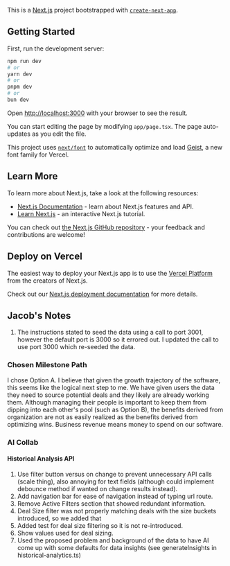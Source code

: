 This is a [Next.js](https://nextjs.org) project bootstrapped with [`create-next-app`](https://nextjs.org/docs/app/api-reference/cli/create-next-app).

## Getting Started

First, run the development server:

```bash
npm run dev
# or
yarn dev
# or
pnpm dev
# or
bun dev
```

Open [http://localhost:3000](http://localhost:3000) with your browser to see the result.

You can start editing the page by modifying `app/page.tsx`. The page auto-updates as you edit the file.

This project uses [`next/font`](https://nextjs.org/docs/app/building-your-application/optimizing/fonts) to automatically optimize and load [Geist](https://vercel.com/font), a new font family for Vercel.

## Learn More

To learn more about Next.js, take a look at the following resources:

- [Next.js Documentation](https://nextjs.org/docs) - learn about Next.js features and API.
- [Learn Next.js](https://nextjs.org/learn) - an interactive Next.js tutorial.

You can check out [the Next.js GitHub repository](https://github.com/vercel/next.js) - your feedback and contributions are welcome!

## Deploy on Vercel

The easiest way to deploy your Next.js app is to use the [Vercel Platform](https://vercel.com/new?utm_medium=default-template&filter=next.js&utm_source=create-next-app&utm_campaign=create-next-app-readme) from the creators of Next.js.

Check out our [Next.js deployment documentation](https://nextjs.org/docs/app/building-your-application/deploying) for more details.


## Jacob's Notes

1. The instructions stated to seed the data using a call to port 3001, however the default port is 3000 so it errored out. I updated the call to use port 3000 which re-seeded the data.

### Chosen Milestone Path

I chose Option A. I believe that given the growth trajectory of the software, this seems like the logical next step to me. We have given users the data they need to source potential deals and they likely are already working them. Although managing their people is important to keep them from dipping into each other's pool (such as Option B), the benefits derived from organization are not as easily realized as the benefits derived from optimizing wins. Business revenue means money to spend on our software.

### AI Collab

#### Historical Analysis API
1. Use filter button versus on change to prevent unnecessary API calls (scale thing), also annoying for text fields (although could implement debounce method if wanted on change results instead).
2. Add navigation bar for ease of navigation instead of typing url route.
3. Remove Active Filters section that showed redundant information.
4. Deal Size filter was not properly matching deals with the size buckets introduced, so we added that
5. Added test for deal size filtering so it is not re-introduced.
6. Show values used for deal sizing.
7. Used the proposed problem and background of the data to have AI come up with some defaults for data insights (see generateInsights in historical-analytics.ts)

